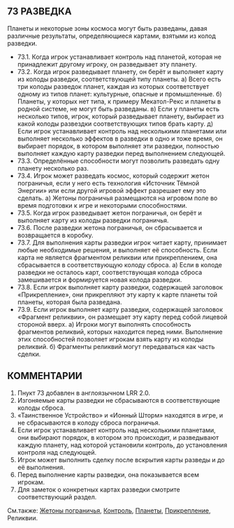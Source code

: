 73 РАЗВЕДКА
---

Планеты и некоторые зоны космоса могут быть разведаны, давая различные результаты, определяющиеся картами, взятыми из колод разведки.
* 73.1. Когда игрок устанавливает контроль над планетой, которая не принадлежит другому игроку, он разведывает эту планету.
* 73.2. Когда игрок разведывает планету, он берёт и выполняет карту из колоды разведки, соответствующей типу планеты.
  а) Всего есть три колоды разведок планет, каждая из которых соответствует одному из типов планет: культурные, опасные и промышленные.
  б) Планеты, у которых нет типа, к примеру Мекатол-Рекс и планеты в родной системе, не могут быть разведаны.
  в) Если у планеты есть несколько типов, игрок, который разведывает планету, выбирает из какой колоды развездки соответствующих типов брать карту.
  д) Если игрок устанавливает контроль над несколькими планетами или выполняет несколько эффектов в разведки в одно и тоже время, он выбирает порядок, в котором выполняет эти разведки, полностью выполняет каждую карту разведки перед выполнением следующей.
* 73.3. Определённые способности могут позволить разведать одну планету несколько раз.
* 73.4. Игрок может разведать космос, который содержит жетон пограничья, если у него есть технология «Источник Тёмной Энергии» или если другой игровой эффект разрешает ему это сделать.
  а) Жетоны пограничья размещаются на игровом поле во время подготовки к игре и некоторыми способностями.
* 73.5. Когда игрок разведывает жетон пограничья, он берёт и выполняет карту из колоды разведки пограничья.
* 73.6. После разведки жетона пограничья, он сбрасывается и возвращается в коробку.
* 73.7. Для выполнения карты разведки игрок читает карту, принимает любые необходимые решения, и выполняет её способность. Если карта не является фрагментом реликвии или прикреплением, она сбрасывается в соответствующую колоду сброса.
  а) Если в колоде разведки не осталось карт, соответствующая колода сброса замешивается и формируется новая колода разведки.
* 73.8. Если игрок выполняет карту разведки, содержащей заголовок «Прикрепление», они прикрепляют эту карту к карте планеты той планеты, которая была разведана.
* 73.9. Если игрок выполняет карту разведки, содержащей заголовок «Фрагмент реликвии», он размещает эту карту перед собой лицевой стороной вверх.
  а) Игроки могут выполнять способность фрагментов реликвий, которых находится перед ними. Выполнение этих способностей позволяет игрокам взять карту из колоды реликвий.
  б) Фрагменты реликвий могут передаваться как часть сделки.

КОММЕНТАРИИ
---
1) Пнукт 73 добавлен в англоязычном LRR 2.0.
2) Изгоняемые карты разведки не сбрасываются в соответствующие колоды сброса.
3) «Таинственное Устройство» и «Ионный Шторм» находятся в игре, и не сбрасываются в колоду сброса пограничья.
4) Если игрок устанавливает контроль над несколькими планетами, они выбирают порядок, в котором это происходит, и разведывают каждую планету, над которой установили контроль, до установления контроля над следующей.
5) Игрок может выполнить сделку после вскрытия карты разведы и до её выполнения.
6) Перед выполнение карты разведки, она показывается всем игрокам.
7) Для заметок о конкретных картах разведки смотрите соответствующий раздел.

См.также: [Жетоны пограничья](frontier_tokens.md), [Контроль](control.md), [Планеты](planets.md), [Прикрепление](attach.md), Реликвии.
